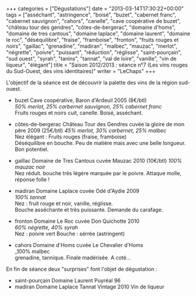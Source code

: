 +++
categories = ["Dégustations"]
date = "2013-03-14T17:30:22+00:00"
tags = ["asséchant", "astringence", "boisé", "buzet", "cabernet franc", "cabernet sauvignon", "cahors", "canelle", "cave coopérative de buzet", "château tour des gendres", "côtes-de-bergerac", "domaine d'homs", "domaine de tres cantous", "domaine laplace", "domaine laurent", "domaine le roc", "déséquilibre", "fraise", "framboise", "fronton", "fruits rouges et noirs", "gaillac", "grenadine", "madiran", "malbec", "mauzac", "merlot", "négrette", "poivre", "puissant", "réduction", "réglisse", "saint-pourçain", "sud ouest", "syrah", "tanins", "tannat", "val de loire", "vanille", "vin de liqueur", "élégant"] 
title = "Saison 2012/2013 : séance n°7 (Les vins rouges du Sud-Ouest, des vins identitaires)"
writer = "LeChaps"
+++

L'objectif de la séance est de découvrir la palette des vins de la région sud-ouest.

* buzet Cave coopérative, Baron d'Ardeuil 2005 (8€/btl)  
_50% merlot, 25% carbernet sauvignon, 25% cabernet franc_  
Fruits rouges et noirs cuit, canelle. Boisé, asséchant.

* côtes-de-bergerac Château Tour des Gendres cuvée la gloire de mon père 2009 (25€/btl)
_45% merlot, 30% carbernet, 25% malbec_  
Nez élégant : Fruits rouges (fraise, framboise)  
Déséquilibre en bouche. Peu de matière mais avec une belle longueur.  
Bon potentiel.

* gaillac Domaine de Tres Cantous cuvée Mauzac 2010  (10€/btl)
_100% mauzac noir_  
Nez réduit. bouche très légère marquée par le poivre. Attaque molle, réponse folle !

* madiran Domaine Laplace cuvée Odé d'Aydie 2009  
_100% tannat_  
Nez : fruit rouge et noir, vanille, réglisse.  
Bouche asséchante et très puissante. Demande du carafage.

* fronton Domaine Le Roc cuvée Don Quichotte 2010 <i class="fa fa-plus-circle"></i>  
_60% négrette, 40% syrah_  
Nez : poivre vert
Bouche : sérrée (astringent)

* cahors Domaine d'Homs cuvée Le Chevalier d'Homs  
_100% malbec  
grenadine, tannique. Finale madérisée.
A coté...

En fin de séance deux "surprises" font l'objet de dégustation :

* saint-pourçain Domaine Laurent Puyréal 96 <i class="fa fa-plus-circle"></i> <i class="fa fa-plus-circle"></i>  
* madiran Domaine Laplace Tannat Vintage 2010
Vin de liqueur
